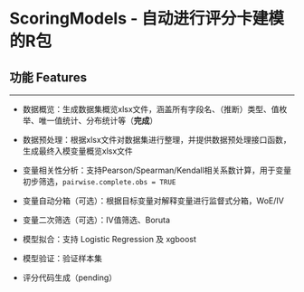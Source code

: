 # ScoringModels - 自动进行评分卡建模的R包

## 功能 Features
----------------------------------------------

* 数据概览：生成数据集概览xlsx文件，涵盖所有字段名、（推断）类型、值枚举、唯一值统计、分布统计等（**完成**）

* 数据预处理：根据xlsx文件对数据集进行整理，并提供数据预处理接口函数，生成最终入模变量概览xlsx文件

* 变量相关性分析：支持Pearson/Spearman/Kendall相关系数计算，用于变量初步筛选，`pairwise.complete.obs = TRUE`

* 变量自动分箱（可选）：根据目标变量对解释变量进行监督式分箱，WoE/IV

* 变量二次筛选（可选）：IV值筛选、Boruta

* 模型拟合：支持 Logistic Regression 及 xgboost

* 模型验证：验证样本集

* 评分代码生成（pending）
